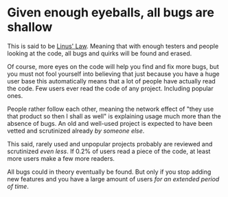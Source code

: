 # Given enough eyeballs, all bugs are shallow

This is said to be [Linus' Law](https://en.wikipedia.org/wiki/Linus%27s_law).
Meaning that with enough testers and people looking at the code, all bugs and
quirks will be found and erased.

Of course, more eyes on the code will help you find and fix more bugs, but you
must not fool yourself into believing that just because you have a huge user
base this automatically means that a lot of people have actually read the
code. Few users ever read the code of any project. Including popular ones.

People rather follow each other, meaning the network effect of "they use that
product so then I shall as well" is explaining usage much more than the
absence of bugs. An old and well-used project is expected to have been
vetted and scrutinized already *by someone else*.

This said, rarely used and unpopular projects probably are reviewed and
scrutinized *even less*. If 0.2% of users read a piece of the code, at least
more users make a few more readers.

All bugs could in theory eventually be found. But only if you stop adding new
features and you have a large amount of users *for an extended period of
time*.
